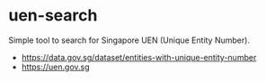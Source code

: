 # uen-search

Simple tool to search for Singapore UEN (Unique Entity Number).


+ https://data.gov.sg/dataset/entities-with-unique-entity-number
+ https://uen.gov.sg

